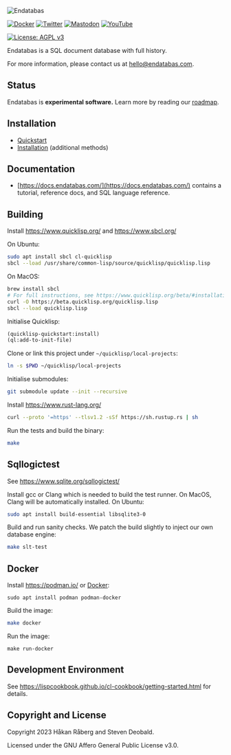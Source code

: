 ![Endatabas](https://www.endatabas.com/resources/images/github-banner-logo_3200x476.png)

[![Docker](https://img.shields.io/badge/docker-%230db7ed.svg?style=for-the-badge&logo=docker&logoColor=white)](https://hub.docker.com/r/endatabas/endb)
[![Twitter](https://img.shields.io/badge/Twitter-%231DA1F2.svg?style=for-the-badge&logo=Twitter&logoColor=white)](https://twitter.com/endatabas)
[![Mastodon](https://img.shields.io/badge/-MASTODON-%232B90D9?style=for-the-badge&logo=mastodon&logoColor=white)](https://mastodon.social/@endatabas)
[![YouTube](https://img.shields.io/badge/YouTube-%23FF0000.svg?style=for-the-badge&logo=YouTube&logoColor=white)](https://www.youtube.com/@endatabas)

[![License: AGPL v3](https://img.shields.io/badge/License-AGPL%20v3-blue.svg)](LICENSE)

Endatabas is a SQL document database with full history.

For more information, please contact us at [hello@endatabas.com](mailto:hello@endatabas.com).

## Status

Endatabas is **experimental software.**
Learn more by reading our [roadmap](ROADMAP.md).

## Installation

* [Quickstart](https://docs.endatabas.com/tutorial/quickstart.html)
* [Installation](https://docs.endatabas.com/reference/installation.html) (additional methods)

## Documentation

* [https://docs.endatabas.com/](https://docs.endatabas.com/) contains a tutorial, reference docs, and SQL language reference.

## Building

Install https://www.quicklisp.org/ and https://www.sbcl.org/

On Ubuntu:

```bash
sudo apt install sbcl cl-quicklisp
sbcl --load /usr/share/common-lisp/source/quicklisp/quicklisp.lisp
```

On MacOS:

```bash
brew install sbcl
# For full instructions, see https://www.quicklisp.org/beta/#installation
curl -O https://beta.quicklisp.org/quicklisp.lisp
sbcl --load quicklisp.lisp
```

Initialise Quicklisp:

```cl
(quicklisp-quickstart:install)
(ql:add-to-init-file)
```

Clone or link this project under `~/quicklisp/local-projects`:

```bash
ln -s $PWD ~/quicklisp/local-projects
```

Initialise submodules:

```bash
git submodule update --init --recursive
```

Install https://www.rust-lang.org/

```bash
curl --proto '=https' --tlsv1.2 -sSf https://sh.rustup.rs | sh
```

Run the tests and build the binary:

```bash
make
```

## Sqllogictest

See https://www.sqlite.org/sqllogictest/

Install gcc or Clang which is needed to build the test runner.
On MacOS, Clang will be automatically installed. On Ubuntu:

```bash
sudo apt install build-essential libsqlite3-0
```

Build and run sanity checks. We patch the build slightly to inject our own database engine:

```bash
make slt-test
```

## Docker

Install https://podman.io/ or [Docker](https://docs.docker.com/desktop/install/mac-install/):

```
sudo apt install podman podman-docker
```

Build the image:

```bash
make docker
```

Run the image:

```
make run-docker
```


## Development Environment

See https://lispcookbook.github.io/cl-cookbook/getting-started.html for details.

## Copyright and License

Copyright 2023 Håkan Råberg and Steven Deobald.

Licensed under the GNU Affero General Public License v3.0.
